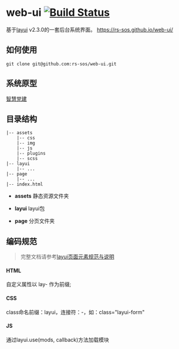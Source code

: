 web-ui [![Build Status](https://travis-ci.com/rs-sos/web-ui.svg?branch=master)](https://www.travis-ci.org/rs-sos/web-ui)
===

基于[layui](http://www.layui.com/) v2.3.0的一套后台系统界面。 https://rs-sos.github.io/web-ui/

## 如何使用

```
git clone git@github.com:rs-sos/web-ui.git
```

## 系统原型

[智慧党建](https://pro.modao.cc/app/3pmYgsQBYNnAs0EtQuBinl7YpugIKox)

## 目录结构

	|-- assets
		|-- css
		|-- img
		|-- js
		|-- plugins
		|-- scss
	|-- layui
		|-- ...
	|-- page
		|-- ...
	|-- index.html

- **assets**
	静态资源文件夹

- **layui**
	layui包

- **page**
	分页文件夹

## 编码规范

> 完整文档请参考[layui页面元素规范与说明](http://www.layui.com/doc/base/element.html)

#### HTML

自定义属性以 lay- 作为前缀;

#### CSS

class命名前缀：layui，连接符：-，如：class="layui-form"


#### JS

通过layui.use(mods, callback)方法加载模块
